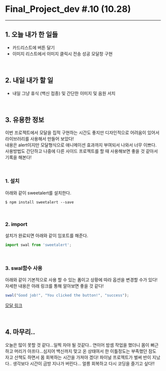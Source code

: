 # Final_Project_dev #.10 (10.28)

---

## 1. 오늘 내가 한 일들 

- 카드리스트에 버튼 달기
- 이미지 리스트에서 이미지 클릭시 전송 성공 모달창 구현

<br />

## 2. 내일 내가 할 일

- 내일 그냥 휴식 (백신 접종) 및 간단한 이미지 및 음원 서치

<br />

## 3. 유용한 정보

이번 프로젝트에서 모달을 집적 구현하는 시간도 좋지만 디자인적으로 어려움이 있어서 라이브러리를 사용해서 만들어 보았다!  
내용은 alert이지만 모달형식으로 애니메이션 효과까지 부여되서 나와서 너무 이쁘다. 사용방법도 간단하고 나중에 다른 사이드 프로젝트를 할 때 사용해보면 좋을 것 같아서 기록을 해본다!

<br />

### 1. 설치

아래와 같이 sweetalert를 설치한다.

```
$ npm install sweetalert --save
```

<br>

### 2. import

설치가 완료되면 아래와 같이 임포트를 해준다.

```js
import swal from 'sweetalert';
```

<br />

### 3. swal함수 사용

아래와 같이 기본적으로 사용 할 수 있는 폼이고 상황에 따라 옵션을 변경할 수가 있다! 자세한 내용은 아래 링크를 통해 알아보면 좋을 것 같다!

```js
swal("Good job!", "You clicked the button!", "success");
```

[모달 링크](https://sweetalert.js.org/guides/#installation)

<br />

## 4. 마무리..

오늘은 많이 못할 것 같다...일찍 자야 될 것같다.. 연이어 밤셈 작업을 했더니 몸이 뻐근하고 머리가 아프다...심지어 백신까지 맞고 온 상태여서 한 이틀정도는 부족했던 잠도 자고 산책도 하면서 몸 회복하는 시간을 가져야 겠다! 파이널 프로젝트가 벌써 반이 지났다.. 생각보다 시간이 금방 지나가 버린다... 얼릉 회복하고 다시 코딩을 즐기고 싶다!!